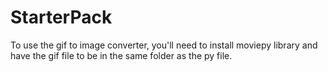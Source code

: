 # StarterPack
To use the gif to image converter, you'll need to install moviepy library and have the gif file to be in the same folder as the py file.
